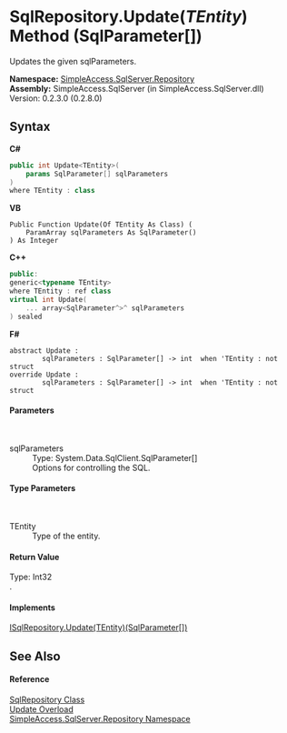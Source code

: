 # SqlRepository.Update(*TEntity*) Method (SqlParameter[])
 

Updates the given sqlParameters.

**Namespace:**&nbsp;<a href="7ca62ec4-9e1e-7797-72d1-08cdad8b8511">SimpleAccess.SqlServer.Repository</a><br />**Assembly:**&nbsp;SimpleAccess.SqlServer (in SimpleAccess.SqlServer.dll) Version: 0.2.3.0 (0.2.8.0)

## Syntax

**C#**<br />
``` C#
public int Update<TEntity>(
	params SqlParameter[] sqlParameters
)
where TEntity : class

```

**VB**<br />
``` VB
Public Function Update(Of TEntity As Class) ( 
	ParamArray sqlParameters As SqlParameter()
) As Integer
```

**C++**<br />
``` C++
public:
generic<typename TEntity>
where TEntity : ref class
virtual int Update(
	... array<SqlParameter^>^ sqlParameters
) sealed
```

**F#**<br />
``` F#
abstract Update : 
        sqlParameters : SqlParameter[] -> int  when 'TEntity : not struct
override Update : 
        sqlParameters : SqlParameter[] -> int  when 'TEntity : not struct
```


#### Parameters
&nbsp;<dl><dt>sqlParameters</dt><dd>Type: System.Data.SqlClient.SqlParameter[]<br />Options for controlling the SQL.</dd></dl>

#### Type Parameters
&nbsp;<dl><dt>TEntity</dt><dd>Type of the entity.</dd></dl>

#### Return Value
Type: Int32<br />.

#### Implements
<a href="46b0fb50-04b5-135d-7bd6-47414897eb2a">ISqlRepository.Update(TEntity)(SqlParameter[])</a><br />

## See Also


#### Reference
<a href="0ff2b0ef-5784-3948-375a-e5aebc484660">SqlRepository Class</a><br /><a href="d052ca76-ab05-6e10-4f7d-44a4cd391196">Update Overload</a><br /><a href="7ca62ec4-9e1e-7797-72d1-08cdad8b8511">SimpleAccess.SqlServer.Repository Namespace</a><br />